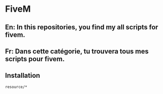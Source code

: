 # FiveM

## En: In this repositories, you find my all scripts for fivem.
## Fr: Dans cette catégorie, tu trouvera tous mes scripts pour fivem.

## Installation


```bash
resource/*
```
